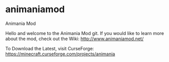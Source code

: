 # animaniamod
Animania Mod

Hello and welcome to the Animania Mod git. If you would like to learn more about the mod, check out the Wiki: http://www.animaniamod.net/

To Download the Latest, visit CurseForge: https://minecraft.curseforge.com/projects/animania
